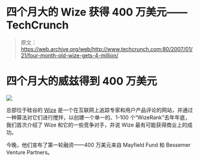 # 四个月大的 Wize 获得 400 万美元——TechCrunch

> 原文：<https://web.archive.org/web/http://www.techcrunch.com:80/2007/01/21/four-month-old-wize-gets-4-million/>

# 四个月大的威兹得到 400 万美元

[![](img/3a23e2d33ee4046d3f9daeaaa932dd8b.png)](https://web.archive.org/web/20210211013051/http://www.wize.com/)

总部位于硅谷的 [Wize](https://web.archive.org/web/20210211013051/http://www.wize.com/) 是一个在互联网上追踪专家和用户产品评论的网站，并通过一种算法对它们进行搅拌，以创建一个单一的、1-100 个“WizeRank”去年年底，我们首次介绍了 Wize 和它的一些竞争对手，并说 Wize 最有可能获得商业上的成功。

今晚，他们宣布了第一轮融资——400 万美元来自 Mayfield Fund 和 Bessemer Venture Partners。